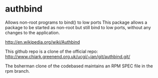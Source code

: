 authbind
========
Allows non-root programs to bind() to low ports
This package allows a package to be started as non-root but
still bind to low ports, without any changes to the application.

http://en.wikipedia.org/wiki/Authbind


This github repo is a clone of the official repo: 
  http://www.chiark.greenend.org.uk/ucgi/~ian/git/authbind.git/

The bsherman clone of the codebased maintains an RPM SPEC file
in the rpm branch.
